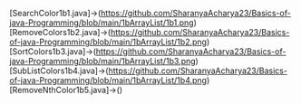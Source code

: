 [SearchColor1b1.java]->(https://github.com/SharanyaAcharya23/Basics-of-java-Programming/blob/main/1bArrayList/1b1.png)    
[RemoveColors1b2.java]->(https://github.com/SharanyaAcharya23/Basics-of-java-Programming/blob/main/1bArrayList/1b2.png)  
[SortColors1b3.java]->(https://github.com/SharanyaAcharya23/Basics-of-java-Programming/blob/main/1bArrayList/1b3.png)  
[SubListColors1b4.java]->(https://github.com/SharanyaAcharya23/Basics-of-java-Programming/blob/main/1bArrayList/1b4.png)  
[RemoveNthColor1b5.java]->()  
